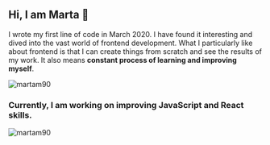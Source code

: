 ## Hi, I am Marta 👋

I wrote my first line of code in March 2020. 
I have found it interesting and dived into the vast world of frontend development. 
What I particularly like about frontend is that I can create things from scratch and see the results of my work. 
It also means **constant process of learning and improving myself**. 

![martam90](https://github-readme-stats.vercel.app/api?username=martam90&show_icons=true&theme=radical)

### Currently, I am working on improving JavaScript and React skills.

![martam90](https://github-readme-stats.vercel.app/api/top-langs/?username=martam90)

<!--
**martam90/martam90** is a ✨ _special_ ✨ repository because its `README.md` (this file) appears on your GitHub profile.

Here are some ideas to get you started:

- 🔭 I’m currently working on ...
- 🌱 I’m currently learning ...
- 👯 I’m looking to collaborate on ...
- 🤔 I’m looking for help with ...
- 💬 Ask me about ...
- 📫 How to reach me: ...
- 😄 Pronouns: ...
- ⚡ Fun fact: ...
-->
